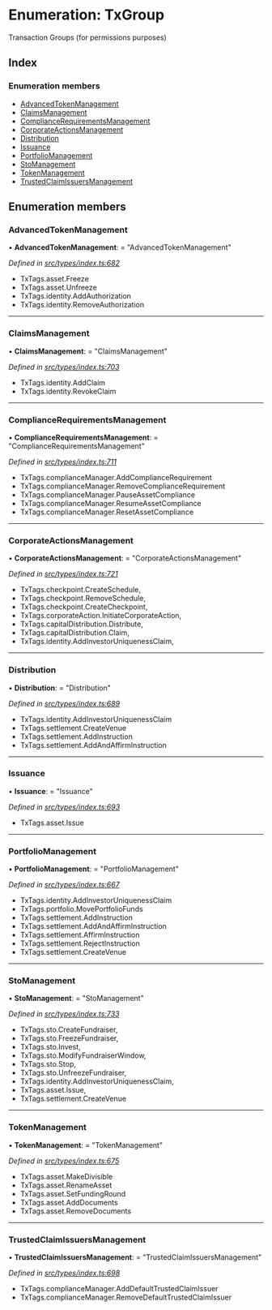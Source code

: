 # Enumeration: TxGroup

Transaction Groups (for permissions purposes)

## Index

### Enumeration members

* [AdvancedTokenManagement](txgroup.md#advancedtokenmanagement)
* [ClaimsManagement](txgroup.md#claimsmanagement)
* [ComplianceRequirementsManagement](txgroup.md#compliancerequirementsmanagement)
* [CorporateActionsManagement](txgroup.md#corporateactionsmanagement)
* [Distribution](txgroup.md#distribution)
* [Issuance](txgroup.md#issuance)
* [PortfolioManagement](txgroup.md#portfoliomanagement)
* [StoManagement](txgroup.md#stomanagement)
* [TokenManagement](txgroup.md#tokenmanagement)
* [TrustedClaimIssuersManagement](txgroup.md#trustedclaimissuersmanagement)

## Enumeration members

###  AdvancedTokenManagement

• **AdvancedTokenManagement**: = "AdvancedTokenManagement"

*Defined in [src/types/index.ts:682](https://github.com/PolymathNetwork/polymesh-sdk/blob/da0f7fd7/src/types/index.ts#L682)*

- TxTags.asset.Freeze
- TxTags.asset.Unfreeze
- TxTags.identity.AddAuthorization
- TxTags.identity.RemoveAuthorization

___

###  ClaimsManagement

• **ClaimsManagement**: = "ClaimsManagement"

*Defined in [src/types/index.ts:703](https://github.com/PolymathNetwork/polymesh-sdk/blob/da0f7fd7/src/types/index.ts#L703)*

- TxTags.identity.AddClaim
- TxTags.identity.RevokeClaim

___

###  ComplianceRequirementsManagement

• **ComplianceRequirementsManagement**: = "ComplianceRequirementsManagement"

*Defined in [src/types/index.ts:711](https://github.com/PolymathNetwork/polymesh-sdk/blob/da0f7fd7/src/types/index.ts#L711)*

- TxTags.complianceManager.AddComplianceRequirement
- TxTags.complianceManager.RemoveComplianceRequirement
- TxTags.complianceManager.PauseAssetCompliance
- TxTags.complianceManager.ResumeAssetCompliance
- TxTags.complianceManager.ResetAssetCompliance

___

###  CorporateActionsManagement

• **CorporateActionsManagement**: = "CorporateActionsManagement"

*Defined in [src/types/index.ts:721](https://github.com/PolymathNetwork/polymesh-sdk/blob/da0f7fd7/src/types/index.ts#L721)*

- TxTags.checkpoint.CreateSchedule,
- TxTags.checkpoint.RemoveSchedule,
- TxTags.checkpoint.CreateCheckpoint,
- TxTags.corporateAction.InitiateCorporateAction,
- TxTags.capitalDistribution.Distribute,
- TxTags.capitalDistribution.Claim,
- TxTags.identity.AddInvestorUniquenessClaim,

___

###  Distribution

• **Distribution**: = "Distribution"

*Defined in [src/types/index.ts:689](https://github.com/PolymathNetwork/polymesh-sdk/blob/da0f7fd7/src/types/index.ts#L689)*

- TxTags.identity.AddInvestorUniquenessClaim
- TxTags.settlement.CreateVenue
- TxTags.settlement.AddInstruction
- TxTags.settlement.AddAndAffirmInstruction

___

###  Issuance

• **Issuance**: = "Issuance"

*Defined in [src/types/index.ts:693](https://github.com/PolymathNetwork/polymesh-sdk/blob/da0f7fd7/src/types/index.ts#L693)*

- TxTags.asset.Issue

___

###  PortfolioManagement

• **PortfolioManagement**: = "PortfolioManagement"

*Defined in [src/types/index.ts:667](https://github.com/PolymathNetwork/polymesh-sdk/blob/da0f7fd7/src/types/index.ts#L667)*

- TxTags.identity.AddInvestorUniquenessClaim
- TxTags.portfolio.MovePortfolioFunds
- TxTags.settlement.AddInstruction
- TxTags.settlement.AddAndAffirmInstruction
- TxTags.settlement.AffirmInstruction
- TxTags.settlement.RejectInstruction
- TxTags.settlement.CreateVenue

___

###  StoManagement

• **StoManagement**: = "StoManagement"

*Defined in [src/types/index.ts:733](https://github.com/PolymathNetwork/polymesh-sdk/blob/da0f7fd7/src/types/index.ts#L733)*

- TxTags.sto.CreateFundraiser,
- TxTags.sto.FreezeFundraiser,
- TxTags.sto.Invest,
- TxTags.sto.ModifyFundraiserWindow,
- TxTags.sto.Stop,
- TxTags.sto.UnfreezeFundraiser,
- TxTags.identity.AddInvestorUniquenessClaim,
- TxTags.asset.Issue,
- TxTags.settlement.CreateVenue

___

###  TokenManagement

• **TokenManagement**: = "TokenManagement"

*Defined in [src/types/index.ts:675](https://github.com/PolymathNetwork/polymesh-sdk/blob/da0f7fd7/src/types/index.ts#L675)*

- TxTags.asset.MakeDivisible
- TxTags.asset.RenameAsset
- TxTags.asset.SetFundingRound
- TxTags.asset.AddDocuments
- TxTags.asset.RemoveDocuments

___

###  TrustedClaimIssuersManagement

• **TrustedClaimIssuersManagement**: = "TrustedClaimIssuersManagement"

*Defined in [src/types/index.ts:698](https://github.com/PolymathNetwork/polymesh-sdk/blob/da0f7fd7/src/types/index.ts#L698)*

- TxTags.complianceManager.AddDefaultTrustedClaimIssuer
- TxTags.complianceManager.RemoveDefaultTrustedClaimIssuer
